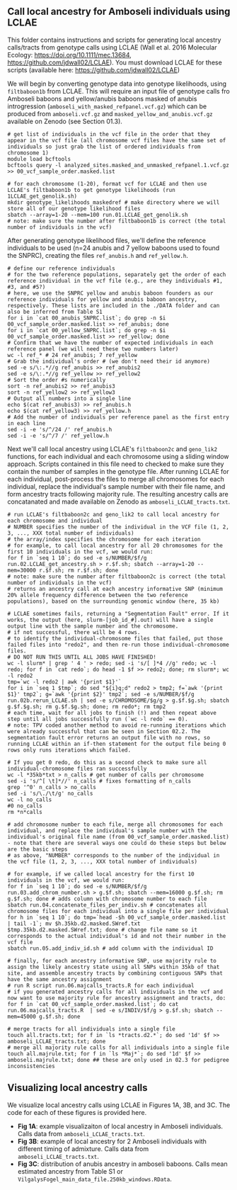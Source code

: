 ## Call local ancestry for Amboseli individuals using LCLAE

This folder contains instructions and scripts for generating local ancestry calls/tracts from genotype calls using LCLAE (Wall et al. 2016 Molecular Ecology: https://doi.org/10.1111/mec.13684, https://github.com/jdwall02/LCLAE). You must download LCLAE for these scripts (available here: https://github.com/jdwall02/LCLAE)

We will begin by converting genotype data into genotype likelihoods, using `filtbaboon1b` from LCLAE. This will require an input file of genotype calls fro Amboseli baboons and yellow/anubis baboons masked of anubis introgression (`amboseli_with_masked_refpanel.vcf.gz`) which can be produced from `amboseli.vcf.gz` and `masked_yellow_and_anubis.vcf.gz` available on Zenodo (see Section 01.3). 

```console 
# get list of individuals in the vcf file in the order that they appear in the vcf file (all chromosome vcf files have the same set of individuals so just grab the list of ordered individuals from chromosome 1)
module load bcftools
bcftools query -l analyzed_sites.masked_and_unmasked_refpanel.1.vcf.gz >> 00_vcf_sample_order.masked.list 

# for each chromosome (1-20), format vcf for LCLAE and then use LCLAE's filtbaboon1b to get genotype likelihoods (run 1LCLAE_get_genolik.sh)
mkdir genotype_likelihoods_maskedref # make directory where we will store all of our genotype likelihood files
sbatch --array=1-20 --mem=100 run.01.LCLAE_get_genolik.sh
# note: make sure the number after filtbaboon1b is correct (the total number of individuals in the vcf)

```

After generating genotype likelihood files, we'll define the reference individuals to be used (n=24 anubis and 7 yellow baboons used to found the SNPRC), creating the files `ref_anubis.h` and `ref_yellow.h`. 

```console
# define our reference individuals
# for the two reference populations, separately get the order of each reference individual in the vcf file (e.g., are they individuals #1, #3, and #5?)
# here, we use the SNPRC yellow and anubis baboon founders as our reference individuals for yellow and anubis baboon ancestry, respectively. These lists are included in the ./DATA folder and can also be inferred from Table S1
for i in `cat 00_anubis_SNPRC.list`; do grep -n $i 00_vcf_sample_order.masked.list >> ref_anubis; done
for i in `cat 00_yellow_SNPRC.list`; do grep -n $i 00_vcf_sample_order.masked.list >> ref_yellow; done
# Confirm that we have the number of expected individuals in each reference panel (we will need these two numbers later)
wc -l ref_* # 24 ref_anubis; 7 ref_yellow
# Grab the individual's order # (we don't need their id anymore)
sed -e s/\:.*//g ref_anubis >> ref_anubis2 
sed -e s/\:.*//g ref_yellow >> ref_yellow2
# Sort the order #s numerically
sort -n ref_anubis2 >> ref_anubis3
sort -n ref_yellow2 >> ref_yellow3
# Output all numbers into a single line
echo $(cat ref_anubis3) >> ref_anubis.h
echo $(cat ref_yellow3) >> ref_yellow.h
# Add the number of individuals per reference panel as the first entry in each line
sed -i -e 's/^/24 /' ref_anubis.h
sed -i -e 's/^/7 /' ref_yellow.h
```

Next we'll call local ancestry using LCLAE's `filtbaboon2c` and `geno_lik2` functions, for each individual and each chromosome using a sliding window approach. Scripts contained in this file need to checked to make sure they contain the number of samples in the genotype file. After running LCLAE for each individual, post-process the files to merge all chromosomes for each individual, replace the individual's sample number with their file name, and form ancestry tracts following majority rule. The resulting ancestry calls are concatanated and made available on Zenodo as `amboseli_LCLAE_tracts.txt`. 

```console 
# run LCLAE's filtbaboon2c and geno_lik2 to call local ancestry for each chromosome and individual
# NUMBER specifies the number of the individual in the VCF file (1, 2, 3, ..., XXX total number of individuals)
# the array/index specifies the chromosome for each iteration
# for example, to call local ancestry for all 20 chromosomes for the first 10 individuals in the vcf, we would run:
for f in `seq 1 10`; do sed -e s/NUMBER/$f/g run.02.LCLAE_get_ancestry.sh > r.$f.sh; sbatch --array=1-20 --mem=30000 r.$f.sh; rm r.$f.sh; done
# note: make sure the number after filtbaboon2c is correct (the total number of individuals in the vcf)
# returns an ancestry call at each ancestry informative SNP (minimum 20% allele frequency difference between the two reference populations), based on the surrounding genomic window (here, 35 kb)

# LCLAE sometimes fails, returning a "Segmentation Fault" error. If it works, the output (here, slurm-[job_id_#].out) will have a single output line with the sample number and the chromosome. 
# if not successful, there will be 4 rows. 
# to identify the individual-chromosome files that failed, put those failed files into "redo2", and then re-run those individual-chromosome files.
# DO NOT RUN THIS UNTIL ALL JOBS HAVE FINISHED!
wc -l slurm* | grep ' 4 ' > redo; sed -i 's/[ ]*4 //g' redo; wc -l redo; for f in `cat redo`; do head -1 $f >> redo2; done; rm slurm*; wc -l redo2
tmp=`wc -l redo2 | awk '{print $1}'`
for i in `seq 1 $tmp`; do sed "${i}q;d" redo2 > tmp2; f=`awk '{print $1}' tmp2`; g=`awk '{print $2}' tmp2`; sed -e s/NUMBER/$f/g run.02b.rerun_LCLAE.sh | sed -e s/CHROMOSOME/$g/g > g.$f.$g.sh; sbatch g.$f.$g.sh; rm g.$f.$g.sh; done; rm redo*; rm tmp2
# each time, wait for all jobs to finish (!) and then repeat above step until all jobs successfully run (`wc -l redo` == 0).
# note: TPV coded another method to avoid re-running iterations which were already successful that can be seen in Section 02.2. The segmentation fault error returns an output file with no rows, so running LCLAE within an if-then statement for the output file being 0 rows only runs iterations which failed. 

# If you get 0 redo, do this as a second check to make sure all individual-chromosome files ran successfully
wc -l *35kb*txt > n_calls # get number of calls per chromosome
sed -i 's/^[ \t]*//' n_calls # fixes formatting of n_calls
grep '^0' n_calls > no_calls
sed -i 's/\./\t/g' no_calls
wc -l no_calls 
#0 no_calls
rm *n*calls
```

```console 
# add chromosome number to each file, merge all chromosomes for each individual, and replace the individual's sample number with the individual's original file name (from 00_vcf_sample_order.masked.list) - note that there are several ways one could do these steps but below are the basic steps
# as above, "NUMBER" corresponds to the number of the individual in the vcf file (1, 2, 3, ..., XXX total number of individuals)

# for example, if we called local ancestry for the first 10 individuals in the vcf, we would run:
for f in `seq 1 10`; do sed -e s/NUMBER/$f/g run.03.add_chrom_number.sh > g.$f.sh; sbatch --mem=16000 g.$f.sh; rm g.$f.sh; done # adds column with chromosome number to each file
sbatch run.04.concatenate_files_per_indiv.sh # concatenates all chromosome files for each individual into a single file per individual
for h in `seq 1 10`; do tmp=`head -$h 00_vcf_sample_order.masked.list  | tail -1`; mv $h.35kb.d2.masked.SWref.txt $tmp.35kb.d2.masked.SWref.txt; done # change file name so it corresponds to the actual individual's id and not their number in the vcf file
sbatch run.05.add_indiv_id.sh # add column with the individual ID

# finally, for each ancestry informative SNP, use majority rule to assign the likely ancestry state using all SNPs within 35kb of that site, and assemble ancestry tracts by combining contiguous SNPs that have the same ancestry assignment
# run R script run.06.majcalls_tracts.R for each individual
# if you generated ancestry calls for all individuals in the vcf and now want to use majority rule for ancestry assignment and tracts, do:
for f in `cat 00_vcf_sample_order.masked.list`; do cat run.06.majcalls_tracts.R  | sed -e s/INDIV/$f/g > g.$f.sh; sbatch --mem=45000 g.$f.sh; done

# merge tracts for all individuals into a single file
touch all.tracts.txt; for f in `ls *tracts.d2.*`; do sed '1d' $f >> amboseli_LCLAE_tracts.txt; done
# merge all majority rule calls for all individuals into a single file
touch all.majrule.txt; for f in `ls *Maj*`; do sed '1d' $f >> amboseli.majrule.txt; done ## these are only used in 02.3 for pedigree inconsistencies
```

## Visualizing local ancestry calls

We visualize local ancestry calls using LCLAE in Figures 1A, 3B, and 3C. The code for each of these figures is provided here. 

* **Fig 1A**: example visualizaiton of local ancestry in Amboseli individuals. Calls data from `amboseli_LCLAE_tracts.txt`.
* **Fig 3B**: example of local ancestry for 2 Amboseli individuals with different timing of admixture. Calls data from `amboseli_LCLAE_tracts.txt`.
* **Fig 3C**: distribution of anubis ancestry in amboseli baboons. Calls mean estimated ancestry from Table S1 or `VilgalysFogel_main_data_file.250kb_windows.RData`. 